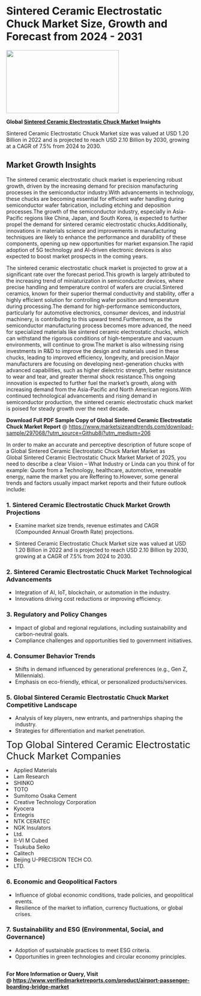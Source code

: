 <H1>Sintered Ceramic Electrostatic Chuck Market Size, Growth and Forecast from 2024 - 2031</H1><img class="aligncenter size-medium wp-image-584254" src="https://thirdeyenews.in/wp-content/uploads/2024/09/Global-Market-Research-300x168.jpeg" alt="" width="300" height="168" /><p><strong>Global&nbsp;<a href="https://www.marketsizeandtrends.com/download-sample/297068/?utm_source=Github8j?utm_medium=206">Sintered Ceramic Electrostatic Chuck Market</a> Insights</strong></p><p>Sintered Ceramic Electrostatic Chuck Market size was valued at USD 1.20 Billion in 2022 and is projected to reach USD 2.10 Billion by 2030, growing at a CAGR of 7.5% from 2024 to 2030.</p><p><h2>Market Growth Insights</h2> <p>The sintered ceramic electrostatic chuck market is experiencing robust growth, driven by the increasing demand for precision manufacturing processes in the semiconductor industry.With advancements in technology, these chucks are becoming essential for efficient wafer handling during semiconductor wafer fabrication, including etching and deposition processes.The growth of the semiconductor industry, especially in Asia-Pacific regions like China, Japan, and South Korea, is expected to further propel the demand for sintered ceramic electrostatic chucks.Additionally, innovations in materials science and improvements in manufacturing techniques are likely to enhance the performance and durability of these components, opening up new opportunities for market expansion.The rapid adoption of 5G technology and AI-driven electronic devices is also expected to boost market prospects in the coming years.</p> <p>The sintered ceramic electrostatic chuck market is projected to grow at a significant rate over the forecast period.This growth is largely attributed to the increasing trend of miniaturization in semiconductor devices, where precise handling and temperature control of wafers are crucial.Sintered ceramics, known for their superior thermal conductivity and stability, offer a highly efficient solution for controlling wafer position and temperature during processing.The demand for high-performance semiconductors, particularly for automotive electronics, consumer devices, and industrial machinery, is contributing to this upward trend.Furthermore, as the semiconductor manufacturing process becomes more advanced, the need for specialized materials like sintered ceramic electrostatic chucks, which can withstand the rigorous conditions of high-temperature and vacuum environments, will continue to grow.The market is also witnessing rising investments in R&D to improve the design and materials used in these chucks, leading to improved efficiency, longevity, and precision.Major manufacturers are focusing on developing next-generation chucks with advanced capabilities, such as higher dielectric strength, better resistance to wear and tear, and greater thermal shock resistance.This ongoing innovation is expected to further fuel the market’s growth, along with increasing demand from the Asia-Pacific and North American regions.With continued technological advancements and rising demand in semiconductor production, the sintered ceramic electrostatic chuck market is poised for steady growth over the next decade.<p><span class=""><strong>Download Full PDF Sample Copy of Global Sintered Ceramic Electrostatic Chuck Market Report</strong> @ <a href="https://www.marketsizeandtrends.com/download-sample/297068/?utm_source=Github8j?utm_medium=206" target="_blank">https://www.marketsizeandtrends.com/download-sample/297068/?utm_source=Github8j?utm_medium=206</a></span></p><p>In order to make an accurate and perceptive description of future scope of a Global&nbsp;Sintered Ceramic Electrostatic Chuck Market Market as Global&nbsp;Sintered Ceramic Electrostatic Chuck Market Market of 2025, you need to describe a clear Vision &ndash; What Industry or Linda can you think of for example: Quote from a Technology, healthcare, automotive, renewable energy, name the market you are Reffering to.However, some general trends and factors usually impact market reports and their future outlook include:</p><h3>1.&nbsp;<strong>Sintered Ceramic Electrostatic Chuck Market Growth Projections</strong></h3><ul><li>Examine market size trends, revenue estimates and CAGR (Compounded Annual Growth Rate) projections.</li><li><p>Sintered Ceramic Electrostatic Chuck Market size was valued at USD 1.20 Billion in 2022 and is projected to reach USD 2.10 Billion by 2030, growing at a CAGR of 7.5% from 2024 to 2030.</p></li></ul><h3>2.&nbsp;<strong>Sintered Ceramic Electrostatic Chuck Market Technological Advancements</strong></h3><ul><li>Integration of AI, IoT, blockchain, or automation in the industry.</li><li>Innovations driving cost reductions or improving efficiency.</li></ul><h3>3.&nbsp;<strong>Regulatory and Policy Changes</strong></h3><ul><li>Impact of global and regional regulations, including sustainability and carbon-neutral goals.</li><li>Compliance challenges and opportunities tied to government initiatives.</li></ul><h3>4.&nbsp;<strong>Consumer Behavior Trends</strong></h3><ul><li>Shifts in demand influenced by generational preferences (e.g., Gen Z, Millennials).</li><li>Emphasis on eco-friendly, ethical, or personalized products/services.</li></ul><h3>5.&nbsp;<strong>Global Sintered Ceramic Electrostatic Chuck Market Competitive Landscape</strong></h3><ul><li>Analysis of key players, new entrants, and partnerships shaping the industry.</li><li>Strategies for differentiation and market penetration.</li></ul><p data-pm-slice="1 1 []"><span style="color: inherit; font-family: inherit; font-size: 25px;">Top Global Sintered Ceramic Electrostatic Chuck Market Companies</span></p><div class="" data-test-id=""><p><li>Applied Materials</li><li> Lam Research</li><li> SHINKO</li><li> TOTO</li><li> Sumitomo Osaka Cement</li><li> Creative Technology Corporation</li><li> Kyocera</li><li> Entegris</li><li> NTK CERATEC</li><li> NGK Insulators</li><li> Ltd.</li><li> II-VI M Cubed</li><li> Tsukuba Seiko</li><li> Calitech</li><li> Beijing U-PRECISION TECH CO.</li><li> LTD.</li></p></div><h3>6.&nbsp;<strong>Economic and Geopolitical Factors</strong></h3><ul><li>Influence of global economic conditions, trade policies, and geopolitical events.</li><li>Resilience of the market to inflation, currency fluctuations, or global crises.</li></ul><h3>7.&nbsp;<strong>Sustainability and ESG (Environmental, Social, and Governance)</strong></h3><ul><li>Adoption of sustainable practices to meet ESG criteria.</li><li>Opportunities in green technologies and circular economy principles.</li></ul><h2><strong style="font-size: 14px;">For More Information or Query, Visit @&nbsp;</strong><a style="background-color: #ffffff; font-size: 14px;" href="https://www.marketsizeandtrends.com/report/sintered-ceramic-electrostatic-chuck-market/" target="_blank">https://www.verifiedmarketreports.com/product/airport-passenger-boarding-bridge-market</a></h2>